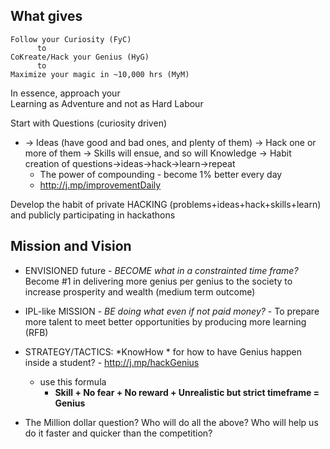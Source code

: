 <!-- title: Successful learner  -->

## What gives

```
Follow your Curiosity (FyC)
      to 
CoKreate/Hack your Genius (HyG)
      to 
Maximize your magic in ~10,000 hrs (MyM)

```

In essence, approach your   
Learning as Adventure and not as Hard Labour

Start with Questions (curiosity driven)

 - -> Ideas (have good and bad ones, and plenty of them)
   -> Hack one or more of them 
   -> Skills will ensue, and so will Knowledge
   -> Habit creation of questions->ideas->hack->learn->repeat
	 - The power of compounding - become 1% better every day
	 - http://j.mp/improvementDaily 



Develop the habit of private HACKING (problems+ideas+hack+skills+learn) and publicly participating in hackathons



## Mission and Vision

- ENVISIONED future - *BECOME what in a constrainted time frame?* Become #1 in delivering more genius per genius to the society to increase prosperity and wealth (medium term outcome)
- IPL-like MISSION - *BE doing what even if not paid money?* - To prepare more talent to meet better opportunities by producing more learning (RFB) 

- STRATEGY/TACTICS: *KnowHow * for how to have Genius happen inside a student? - http://j.mp/hackGenius
  - use this formula 
    - **Skill + No fear + No reward + Unrealistic but strict timeframe = Genius**

- The Million dollar question? Who will do all the above? Who will help us do it faster and quicker than the competition? 


